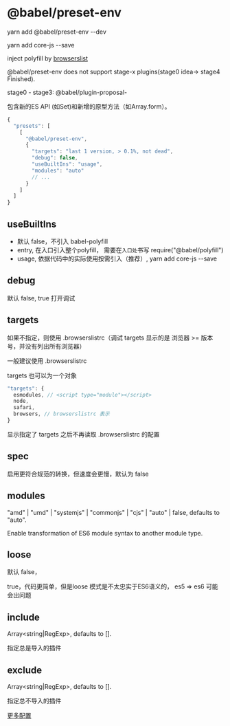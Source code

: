 # @babel/preset-env

yarn add @babel/preset-env --dev

yarn add core-js --save

inject polyfill by [browserslist](./browserslist/readme.md)

@babel/preset-env does not support stage-x plugins(stage0 idea-> stage4 Finished).

stage0 - stage3: @babel/plugin-proposal-

包含新的ES API (如Set)和新增的原型方法（如Array.form）。

```js
{
  "presets": [
    [
      "@babel/preset-env",
      {
        "targets": "last 1 version, > 0.1%, not dead",
        "debug": false,
        "useBuiltIns": "usage",
        "modules": "auto"
        // ...
      }
    ]
  ]
}
```
## useBuiltIns

- 默认 false，不引入 babel-polyfill
- entry, 在入口引入整个polyfill， 需要在`入口处`书写 require("@babel/polyfill")
- usage, 依据代码中的实际使用按需引入（推荐）, yarn add core-js --save

## debug

默认 false, true 打开调试

## targets

如果不指定，则使用 .browserslistrc（调试 targets 显示的是 浏览器 >= 版本号，并没有列出所有浏览器）

一般建议使用 .browserslistrc

targets 也可以为一个对象

```js
"targets": {
  esmodules, // <script type="module"></script>
  node,
  safari,
  browsers, // browserslistrc 表示
}
```

显示指定了 targets 之后不再读取 .browserslistrc 的配置

## spec

启用更符合规范的转换，但速度会更慢，默认为 false

## modules

"amd" | "umd" | "systemjs" | "commonjs" | "cjs" | "auto" | false, defaults to "auto".

Enable transformation of ES6 module syntax to another module type.

## loose

默认 false，

true，代码更简单，但是loose 模式是不太忠实于ES6语义的， es5 => es6 可能会出问题

## include

Array<string|RegExp>, defaults to [].

指定总是导入的插件

## exclude

Array<string|RegExp>, defaults to [].

指定总不导入的插件

[更多配置](https://babeljs.io/docs/en/babel-preset-env#targets)